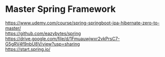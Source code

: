# Master Spring Framework

https://www.udemy.com/course/spring-springboot-jpa-hibernate-zero-to-master/  
https://github.com/eazybytes/spring  
https://drive.google.com/file/d/1Fmuauwjwxr2vkPrsC7-G5gRV4f9nbU8V/view?usp=sharing  
https://start.spring.io/
